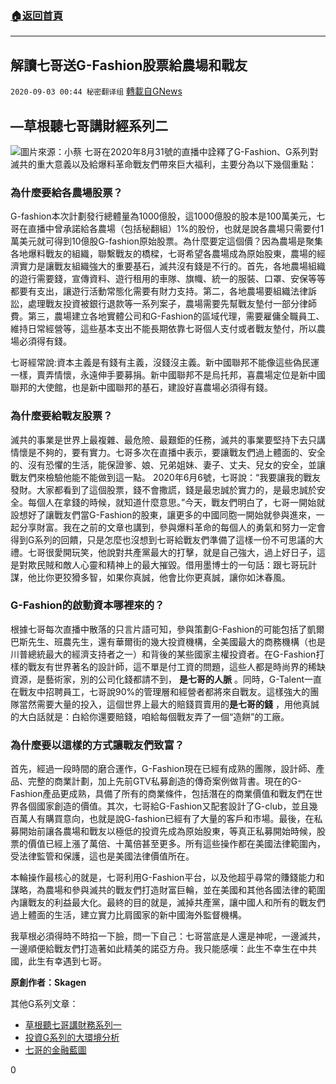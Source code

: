###  [:house:返回首頁](https://github.com/ourhimalayas/txt)
---

## 解讀七哥送G-Fashion股票給農場和戰友
`2020-09-03 00:44 秘密翻译组` [轉載自GNews](https://gnews.org/zh-hant/331220/)

##  **—草根聽七哥講財經系列二** 
![](https://s3.amazonaws.com/gnews-media-offload/wp-content/uploads/2020/09/03003105/Picture26.png)圖片來源：小蔡
七哥在2020年8月31號的直播中詮釋了G-Fashion、G系列對滅共的重大意義以及給爆料革命戰友們帶來巨大福利，主要分為以下幾個重點：

###  **為什麼要給各農場股票？** 

G-fashion本次計劃發行總體量為1000億股，這1000億股的股本是100萬美元，七哥在直播中曾承諾給各農場（包括秘翻組）1%的股份，也就是說各農場只需要付1萬美元就可得到10億股G-fashion原始股票。為什麼要定這個價？因為農場是聚集各地爆料戰友的組織，聯繫戰友的橋樑，七哥希望各農場成為原始股東，農場的經濟實力是讓戰友組織強大的重要基石，滅共沒有錢是不行的。首先，各地農場組織的遊行需要錢，宣傳資料、遊行租用的車隊、旗幟、統一的服裝、口罩、安保等等都要有支出，讓遊行活動常態化需要有財力支持。第二，各地農場要組織法律訴訟，處理戰友投資被銀行退款等一系列案子，農場需要先幫戰友墊付一部分律師費。第三，農場建立各地實體公司和G-Fashion的區域代理，需要雇傭全職員工、維持日常經營等，這些基本支出不能長期依靠七哥個人支付或者戰友墊付，所以農場必須得有錢。

七哥經常說:資本主義是有錢有主義，沒錢沒主義。新中國聯邦不能像這些偽民運一樣，賣弄情懷，永遠伸手要募捐。新中國聯邦不是烏托邦，喜農場定位是新中國聯邦的大使館，也是新中國聯邦的基石，建設好喜農場必須得有錢。

###  **為什麼要給戰友股票？** 

滅共的事業是世界上最複雜、最危險、最艱鉅的任務，滅共的事業要堅持下去只講情懷是不夠的，要有實力。七哥多次在直播中表示，要讓戰友們過上體面的、安全的、沒有恐懼的生活，能保證爹、娘、兄弟姐妹、妻子、丈夫、兒女的安全，並讓戰友們來檢驗他能不能做到這一點。 2020年6月6號，七哥說：“我要讓我的戰友發財。大家都看到了這個股票，錢不會撒謊，錢是最忠誠於實力的，是最忠誠於安全。每個人在拿錢的時候，就知道什麼意思。”今天，戰友們明白了，七哥一開始就設想好了讓戰友們當G-Fashion的股東，讓更多的中國同胞一開始就參與進來，一起分享財富。我在之前的文章也講到，參與爆料革命的每個人的勇氣和努力一定會得到G系列的回饋，只是怎麼也沒想到七哥給戰友們準備了這樣一份不可思議的大禮。七哥很愛開玩笑，他說對共產黨最大的打擊，就是自己強大，過上好日子，這是對欺民賊和敵人心靈和精神上的最大摧毀。借用墨博士的一句話：跟七哥玩計謀，他比你更狡猾多智，如果你真誠，他會比你更真誠，讓你如沐春風。

###  **G-Fashion的啟動資本哪裡來的？** 

根據七哥每次直播中散落的只言片語可知，參與策劃G-Fashion的可能包括了凱爾巴斯先生、班農先生，還有華爾街的幾大投資機構，全美國最大的商務機構（也是川普總統最大的經濟支持者之一）和背後的某些國家主權投資者。在G-Fashion打樣的戰友有世界著名的設計師，這不單是付工資的問題，這些人都是時尚界的稀缺資源，是藝術家，別的公司化錢都請不到， **是七哥的人脈** 。同時，G-Talent一直在戰友中招聘員工，七哥說90%的管理層和經營者都將來自戰友。這樣強大的團隊當然需要大量的投入，這個世界上最大的賠錢買賣用的**是七哥的錢** ，用他真誠的大白話就是：白給你還要賠錢，咱給每個戰友弄了一個“造餅”的工廠。

###  **為什麼要以這樣的方式讓戰友們致富？** 

首先，經過一段時間的磨合運作，G-Fashion現在已經有成熟的團隊，設計師、產品、完整的商業計劃，加上先前GTV私募創造的傳奇案例做背書。現在的G-Fashion產品更成熟，具備了所有的商業條件，包括潛在的商業價值和戰友們在世界各個國家創造的價值。其次，七哥給G-Fashion又配套設計了G-club，並且幾百萬人有購買意向，也就是說G-fashion已經有了大量的客戶和市場。最後，在私募開始前讓各農場和戰友以極低的投資先成為原始股東，等真正私募開始時候，股票的價值已經上漲了萬倍、十萬倍甚至更多。所有這些操作都在美國法律範圍內，受法律監管和保護，這也是美國法律價值所在。

本輪操作最核心的就是，七哥利用G-Fashion平台，以及他超乎尋常的賺錢能力和謀略，為農場和參與滅共的戰友們打造財富巨輪，並在美國和其他各國法律的範圍內讓戰友的利益最大化。最終的目的就是，滅掉共產黨，讓中國人和所有的戰友們過上體面的生活，建立實力比肩國家的新中國海外監督機構。

我草根必須得時不時掐一下臉，問一下自己：七哥當底是人還是神呢，一邊滅共，一邊順便給戰友們打造著如此精美的諾亞方舟。我只能感嘆：此生不幸生在中共國，此生有幸遇到七哥。

**原創作者：Skagen**

其他G系列文章：

- [草根聽七哥講財務系列一](https://gnews.org/zh-hans/297703/)
- [投資G系列的大環境分析](https://gnews.org/zh-hans/310767/)
- [七哥的金融藍圖](https://gnews.org/zh-hans/294593/)


0
